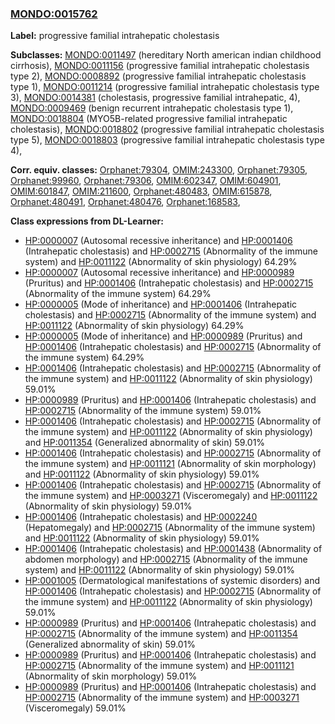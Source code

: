 
### [MONDO:0015762](http://purl.obolibrary.org/obo/MONDO_0015762)
**Label:** progressive familial intrahepatic cholestasis

**Subclasses:** [MONDO:0011497](http://purl.obolibrary.org/obo/MONDO_0011497) (hereditary North american indian childhood cirrhosis), [MONDO:0011156](http://purl.obolibrary.org/obo/MONDO_0011156) (progressive familial intrahepatic cholestasis type 2), [MONDO:0008892](http://purl.obolibrary.org/obo/MONDO_0008892) (progressive familial intrahepatic cholestasis type 1), [MONDO:0011214](http://purl.obolibrary.org/obo/MONDO_0011214) (progressive familial intrahepatic cholestasis type 3), [MONDO:0014381](http://purl.obolibrary.org/obo/MONDO_0014381) (cholestasis, progressive familial intrahepatic, 4), [MONDO:0009469](http://purl.obolibrary.org/obo/MONDO_0009469) (benign recurrent intrahepatic cholestasis type 1), [MONDO:0018804](http://purl.obolibrary.org/obo/MONDO_0018804) (MYO5B-related progressive familial intrahepatic cholestasis), [MONDO:0018802](http://purl.obolibrary.org/obo/MONDO_0018802) (progressive familial intrahepatic cholestasis type 5), [MONDO:0018803](http://purl.obolibrary.org/obo/MONDO_0018803) (progressive familial intrahepatic cholestasis type 4), 

**Corr. equiv. classes:** [Orphanet:79304](http://www.orpha.net/ORDO/Orphanet_79304), [OMIM:243300](http://purl.obolibrary.org/obo/OMIM_243300), [Orphanet:79305](http://www.orpha.net/ORDO/Orphanet_79305), [Orphanet:99960](http://www.orpha.net/ORDO/Orphanet_99960), [Orphanet:79306](http://www.orpha.net/ORDO/Orphanet_79306), [OMIM:602347](http://purl.obolibrary.org/obo/OMIM_602347), [OMIM:604901](http://purl.obolibrary.org/obo/OMIM_604901), [OMIM:601847](http://purl.obolibrary.org/obo/OMIM_601847), [OMIM:211600](http://purl.obolibrary.org/obo/OMIM_211600), [Orphanet:480483](http://www.orpha.net/ORDO/Orphanet_480483), [OMIM:615878](http://purl.obolibrary.org/obo/OMIM_615878), [Orphanet:480491](http://www.orpha.net/ORDO/Orphanet_480491), [Orphanet:480476](http://www.orpha.net/ORDO/Orphanet_480476), [Orphanet:168583](http://www.orpha.net/ORDO/Orphanet_168583), 

**Class expressions from DL-Learner:**

- [HP:0000007](http://purl.obolibrary.org/obo/HP_0000007) (Autosomal recessive inheritance) and [HP:0001406](http://purl.obolibrary.org/obo/HP_0001406) (Intrahepatic cholestasis) and [HP:0002715](http://purl.obolibrary.org/obo/HP_0002715) (Abnormality of the immune system) and [HP:0011122](http://purl.obolibrary.org/obo/HP_0011122) (Abnormality of skin physiology) 64.29%
- [HP:0000007](http://purl.obolibrary.org/obo/HP_0000007) (Autosomal recessive inheritance) and [HP:0000989](http://purl.obolibrary.org/obo/HP_0000989) (Pruritus) and [HP:0001406](http://purl.obolibrary.org/obo/HP_0001406) (Intrahepatic cholestasis) and [HP:0002715](http://purl.obolibrary.org/obo/HP_0002715) (Abnormality of the immune system) 64.29%
- [HP:0000005](http://purl.obolibrary.org/obo/HP_0000005) (Mode of inheritance) and [HP:0001406](http://purl.obolibrary.org/obo/HP_0001406) (Intrahepatic cholestasis) and [HP:0002715](http://purl.obolibrary.org/obo/HP_0002715) (Abnormality of the immune system) and [HP:0011122](http://purl.obolibrary.org/obo/HP_0011122) (Abnormality of skin physiology) 64.29%
- [HP:0000005](http://purl.obolibrary.org/obo/HP_0000005) (Mode of inheritance) and [HP:0000989](http://purl.obolibrary.org/obo/HP_0000989) (Pruritus) and [HP:0001406](http://purl.obolibrary.org/obo/HP_0001406) (Intrahepatic cholestasis) and [HP:0002715](http://purl.obolibrary.org/obo/HP_0002715) (Abnormality of the immune system) 64.29%
- [HP:0001406](http://purl.obolibrary.org/obo/HP_0001406) (Intrahepatic cholestasis) and [HP:0002715](http://purl.obolibrary.org/obo/HP_0002715) (Abnormality of the immune system) and [HP:0011122](http://purl.obolibrary.org/obo/HP_0011122) (Abnormality of skin physiology) 59.01%
- [HP:0000989](http://purl.obolibrary.org/obo/HP_0000989) (Pruritus) and [HP:0001406](http://purl.obolibrary.org/obo/HP_0001406) (Intrahepatic cholestasis) and [HP:0002715](http://purl.obolibrary.org/obo/HP_0002715) (Abnormality of the immune system) 59.01%
- [HP:0001406](http://purl.obolibrary.org/obo/HP_0001406) (Intrahepatic cholestasis) and [HP:0002715](http://purl.obolibrary.org/obo/HP_0002715) (Abnormality of the immune system) and [HP:0011122](http://purl.obolibrary.org/obo/HP_0011122) (Abnormality of skin physiology) and [HP:0011354](http://purl.obolibrary.org/obo/HP_0011354) (Generalized abnormality of skin) 59.01%
- [HP:0001406](http://purl.obolibrary.org/obo/HP_0001406) (Intrahepatic cholestasis) and [HP:0002715](http://purl.obolibrary.org/obo/HP_0002715) (Abnormality of the immune system) and [HP:0011121](http://purl.obolibrary.org/obo/HP_0011121) (Abnormality of skin morphology) and [HP:0011122](http://purl.obolibrary.org/obo/HP_0011122) (Abnormality of skin physiology) 59.01%
- [HP:0001406](http://purl.obolibrary.org/obo/HP_0001406) (Intrahepatic cholestasis) and [HP:0002715](http://purl.obolibrary.org/obo/HP_0002715) (Abnormality of the immune system) and [HP:0003271](http://purl.obolibrary.org/obo/HP_0003271) (Visceromegaly) and [HP:0011122](http://purl.obolibrary.org/obo/HP_0011122) (Abnormality of skin physiology) 59.01%
- [HP:0001406](http://purl.obolibrary.org/obo/HP_0001406) (Intrahepatic cholestasis) and [HP:0002240](http://purl.obolibrary.org/obo/HP_0002240) (Hepatomegaly) and [HP:0002715](http://purl.obolibrary.org/obo/HP_0002715) (Abnormality of the immune system) and [HP:0011122](http://purl.obolibrary.org/obo/HP_0011122) (Abnormality of skin physiology) 59.01%
- [HP:0001406](http://purl.obolibrary.org/obo/HP_0001406) (Intrahepatic cholestasis) and [HP:0001438](http://purl.obolibrary.org/obo/HP_0001438) (Abnormality of abdomen morphology) and [HP:0002715](http://purl.obolibrary.org/obo/HP_0002715) (Abnormality of the immune system) and [HP:0011122](http://purl.obolibrary.org/obo/HP_0011122) (Abnormality of skin physiology) 59.01%
- [HP:0001005](http://purl.obolibrary.org/obo/HP_0001005) (Dermatological manifestations of systemic disorders) and [HP:0001406](http://purl.obolibrary.org/obo/HP_0001406) (Intrahepatic cholestasis) and [HP:0002715](http://purl.obolibrary.org/obo/HP_0002715) (Abnormality of the immune system) and [HP:0011122](http://purl.obolibrary.org/obo/HP_0011122) (Abnormality of skin physiology) 59.01%
- [HP:0000989](http://purl.obolibrary.org/obo/HP_0000989) (Pruritus) and [HP:0001406](http://purl.obolibrary.org/obo/HP_0001406) (Intrahepatic cholestasis) and [HP:0002715](http://purl.obolibrary.org/obo/HP_0002715) (Abnormality of the immune system) and [HP:0011354](http://purl.obolibrary.org/obo/HP_0011354) (Generalized abnormality of skin) 59.01%
- [HP:0000989](http://purl.obolibrary.org/obo/HP_0000989) (Pruritus) and [HP:0001406](http://purl.obolibrary.org/obo/HP_0001406) (Intrahepatic cholestasis) and [HP:0002715](http://purl.obolibrary.org/obo/HP_0002715) (Abnormality of the immune system) and [HP:0011121](http://purl.obolibrary.org/obo/HP_0011121) (Abnormality of skin morphology) 59.01%
- [HP:0000989](http://purl.obolibrary.org/obo/HP_0000989) (Pruritus) and [HP:0001406](http://purl.obolibrary.org/obo/HP_0001406) (Intrahepatic cholestasis) and [HP:0002715](http://purl.obolibrary.org/obo/HP_0002715) (Abnormality of the immune system) and [HP:0003271](http://purl.obolibrary.org/obo/HP_0003271) (Visceromegaly) 59.01%


